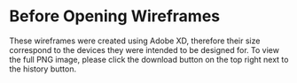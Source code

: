 # Before Opening Wireframes 

These wireframes were created using Adobe XD, therefore their size correspond to the devices they were intended to be designed for. To view the full PNG image, please click the download button on the top right next to the history button. 
